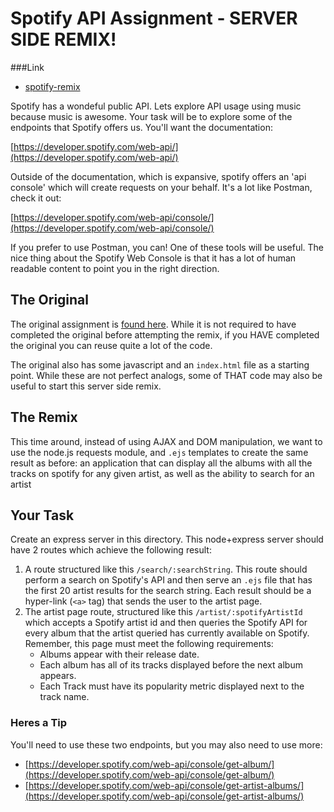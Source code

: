 # Spotify API Assignment - SERVER SIDE REMIX!

###Link
* [spotify-remix](https://spotify-remix.herokuapp.com/)

Spotify has a wondeful public API. Lets explore API usage using music because music is awesome. Your task will be to explore some of the endpoints that Spotify offers us. You'll want the documentation:

[https://developer.spotify.com/web-api/](https://developer.spotify.com/web-api/)

Outside of the documentation, which is expansive, spotify offers an 'api console' which will create requests on your behalf. It's a lot like Postman, check it out:

[https://developer.spotify.com/web-api/console/](https://developer.spotify.com/web-api/console/)

If you prefer to use Postman, you can! One of these tools will be useful. The nice thing about the Spotify Web Console is that it has a lot of human readable content to point you in the right direction.

## The Original 

The original assignment is [found here](https://github.com/gSchool/spotify-albums-and-tracks). While it is not required to have completed the original before attempting the remix, if you HAVE completed the original you can reuse quite a lot of the code. 

The original also has some javascript and an `index.html` file as a starting point. While these are not perfect analogs, some of THAT code may also be useful to start this server side remix.

## The Remix

This time around, instead of using AJAX and DOM manipulation, we want to use the node.js requests module, and `.ejs` templates to create the same result as before: an application that can display all the albums with all the tracks on spotify for any given artist, as well as the ability to search for an artist


## Your Task

Create an express server in this directory. This node+express server should have 2 routes which achieve the following result:

1. A route structured like this `/search/:searchString`. This route should perform a search on Spotify's API and then serve an `.ejs` file that has the first 20 artist results for the search string. Each result should be a hyper-link (`<a>` tag) that sends the user to the artist page.
2. The artist page route, structured like this `/artist/:spotifyArtistId` which accepts a Spotify artist id and then queries the Spotify API for every album that the artist queried has currently available on Spotify. Remember, this page must meet the following requirements: 
	* Albums appear with their release date.
	* Each album has all of its tracks displayed before the next album appears. 
	* Each Track must have its popularity metric displayed next to the track name.


### Heres a Tip
You'll need to use these two endpoints, but you may also need to use more:

* [https://developer.spotify.com/web-api/console/get-album/](https://developer.spotify.com/web-api/console/get-album/)
* [https://developer.spotify.com/web-api/console/get-artist-albums/](https://developer.spotify.com/web-api/console/get-artist-albums/)
